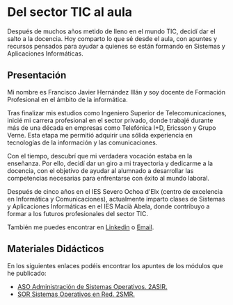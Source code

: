 # Del sector TIC al aula
Después de muchos años metido de lleno en el mundo TIC, decidí dar el salto a la docencia. Hoy comparto lo que sé desde el aula, con apuntes y recursos pensados para ayudar a quienes se están formando en Sistemas y Aplicaciones Informáticas.

## Presentación
Mi nombre es Francisco Javier Hernández Illán y soy docente de Formación Profesional en el ámbito de la informática.

Tras finalizar mis estudios como Ingeniero Superior de Telecomunicaciones, inicié mi carrera profesional en el sector privado, donde trabajé durante más de una década en empresas como Telefónica I+D, Ericsson y Grupo Verne. Esta etapa me permitió adquirir una sólida experiencia en tecnologías de la información y las comunicaciones.

Con el tiempo, descubrí que mi verdadera vocación estaba en la enseñanza. Por ello, decidí dar un giro a mi trayectoria y dedicarme a la docencia, con el objetivo de ayudar al alumnado a desarrollar las competencias necesarias para enfrentarse con éxito al mundo laboral.

Después de cinco años en el IES Severo Ochoa d'Elx (centro de excelencia en Informática y Comunicaciones), actualmente imparto clases de Sistemas y Aplicaciones Informáticas en el IES Macià Abela, donde contribuyo a formar a los futuros profesionales del sector TIC.

También me puedes encontrar en [Linkedin](https://www.linkedin.com/in/fjavier-hernandez-illan/) o [Email](mailto:fj.hernandez@edu.gva.es).

## Materiales Didácticos
En los siguientes enlaces podéis encontrar los apuntes de los módulos que he publicado:
- [ASO Administración de Sistemas Operativos. 2ASIR. ](https://fjavier-hernandez.github.io/aso/)
- [SOR Sistemas Operativos en Red. 2SMR. ](https://fjavier-hernandez.github.io/sor/)

